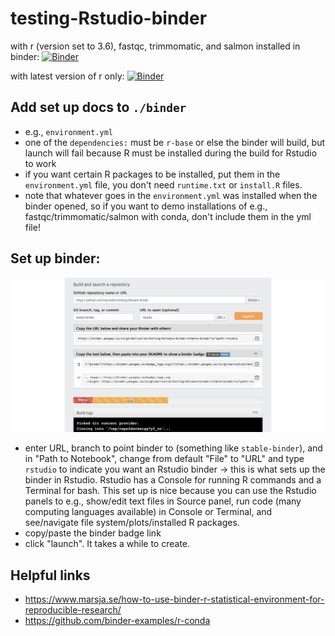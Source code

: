 # testing-Rstudio-binder

with r (version set to 3.6), fastqc, trimmomatic, and salmon installed in binder:
[![Binder](https://binder.pangeo.io/badge_logo.svg)](https://binder.pangeo.io/v2/gh/marisalim/testing-Rstudio-binder/stable-binder?urlpath=rstudio)

with latest version of r only:
[![Binder](https://binder.pangeo.io/badge_logo.svg)](https://binder.pangeo.io/v2/gh/marisalim/testing-Rstudio-binder/just-r?urlpath=rstudio)

## Add set up docs to `./binder`
- e.g., `environment.yml`
- one of the `dependencies:` must be `r-base` or else the binder will build, but launch will fail because R must be installed during the build for Rstudio to work
- if you want certain R packages to be installed, put them in the `environment.yml` file, you don't need `runtime.txt` or `install.R` files.
- note that whatever goes in the `environment.yml` was installed when the binder opened, so if you want to demo installations of e.g., fastqc/trimmomatic/salmon with conda, don't include them in the yml file!

## Set up binder:
![](./rstudio-binder-setup.png)

- enter URL, branch to point binder to (something like `stable-binder`), and in "Path to Notebook", change from default "File" to "URL" and type `rstudio` to indicate you want an Rstudio binder -> this is what sets up the binder in Rstudio. Rstudio has a Console for running R commands and a Terminal for bash. This set up is nice because you can use the Rstudio panels to e.g., show/edit text files in Source panel, run code (many computing languages available) in Console or Terminal, and see/navigate file system/plots/installed R packages.
- copy/paste the binder badge link
- click "launch". It takes a while to create.

## Helpful links
- https://www.marsja.se/how-to-use-binder-r-statistical-environment-for-reproducible-research/
- https://github.com/binder-examples/r-conda
